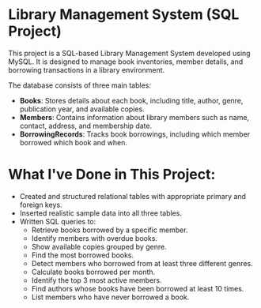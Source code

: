 # Library Management System (SQL Project)

This project is a SQL-based Library Management System developed using MySQL. It is designed to manage book inventories, member details, and borrowing transactions in a library environment.

The database consists of three main tables:

- **Books**: Stores details about each book, including title, author, genre, publication year, and available copies.
- **Members**: Contains information about library members such as name, contact, address, and membership date.
- **BorrowingRecords**: Tracks book borrowings, including which member borrowed which book and when.

# What I've Done in This Project:

- Created and structured relational tables with appropriate primary and foreign keys.
- Inserted realistic sample data into all three tables.
- Written SQL queries to:
  - Retrieve books borrowed by a specific member.
  - Identify members with overdue books.
  - Show available copies grouped by genre.
  - Find the most borrowed books.
  - Detect members who borrowed from at least three different genres.
  - Calculate books borrowed per month.
  - Identify the top 3 most active members.
  - Find authors whose books have been borrowed at least 10 times.
  - List members who have never borrowed a book.
